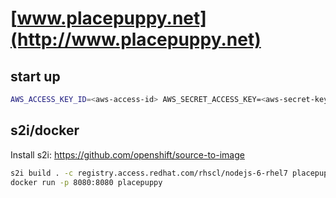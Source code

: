 # [www.placepuppy.net](http://www.placepuppy.net)

## start up

```bash
AWS_ACCESS_KEY_ID=<aws-access-id> AWS_SECRET_ACCESS_KEY=<aws-secret-key> PORT=8080 node dist/server.js
```

## s2i/docker

Install s2i: https://github.com/openshift/source-to-image

```bash
s2i build . -c registry.access.redhat.com/rhscl/nodejs-6-rhel7 placepuppy
docker run -p 8080:8080 placepuppy
```